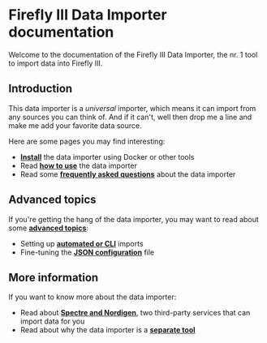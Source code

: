 # Firefly III Data Importer documentation

Welcome to the documentation of the Firefly III Data Importer, the nr. 1 tool to import data into Firefly III.


## Introduction

This data importer is a *universal* importer, which means it can import from any sources you can think of. And if it can't, well then drop me a line and make me add your favorite data source.

Here are some pages you may find interesting:

- **[Install](installation/index.md)** the data importer using Docker or other tools
- Read **[how to use](how-to-use/index.md)** the data importer
- Read some **[frequently asked questions](faq/index.md)** about the data importer

## Advanced topics

If you're getting the hang of the data importer, you may want to read about some **[advanced topics](advanced/index.md)**:

- Setting up **[automated or CLI](advanced/automation.md)** imports
- Fine-tuning the **[JSON configuration](advanced/json.md)** file

## More information

If you want to know more about the data importer:

- Read about **[Spectre and Nordigen](faq/spectre-and-nordigen.md)**, two third-party services that can import data for you
- Read about why the data importer is a **[separate tool](more-information/separate-tool.md)**

